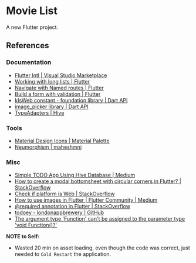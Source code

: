 # Movie List

A new Flutter project.

## References
### Documentation
- [Flutter Intl | Visual Studio Marketplace](https://marketplace.visualstudio.com/items?itemName=localizely.flutter-intl)
- [Working with long lists | Flutter](https://flutter.dev/docs/cookbook/lists/long-lists)
- [Navigate with Named routes | Flutter](https://flutter.dev/docs/cookbook/navigation/named-routes)
- [Build a form with validation | Flutter](https://flutter.dev/docs/cookbook/forms/validation)
- [kIsWeb constant - foundation library | Dart API](https://api.flutter.dev/flutter/foundation/kIsWeb-constant.html)
- [image_picker library | Dart API](https://pub.dev/documentation/image_picker/latest/image_picker/image_picker-library.html)
- [TypeAdapters | Hive](https://docs.hivedb.dev/#/custom-objects/type_adapters)
### Tools
- [Material Design Icons | Material Palette](https://www.materialpalette.com/icons)
- [Neumorphism | maheshmnj](https://maheshmnj.github.io/neumorphism/#/)
### Misc
- [Simple TODO App Using Hive Database | Medium](https://medium.com/@vivpatel99/simple-todo-app-using-hive-database-761f6c3bb17c)
- [How to create a modal bottomsheet with circular corners in Flutter? | StackOverflow](https://stackoverflow.com/a/62457068)
- [Check if platform is Web | StackOverflow](https://stackoverflow.com/a/57965689)
- [How to use images in Flutter | Flutter Community | Medium](https://medium.com/flutter-community/how-to-use-images-in-flutter-to-the-point-5542b4412a53)
- [@required annotation in Flutter | StackOverflow](https://stackoverflow.com/a/54182073)
- [todoey - londonappbrewery | GitHub](https://github.com/londonappbrewery/todoey-flutter)
- [The argument type 'Function' can't be assigned to the parameter type 'void Function()?'](https://stackoverflow.com/a/68144221)

**NOTE to Self:**
- Wasted 20 min on asset loading, even though the code was correct, just needed to `Cold Restart` the application.

